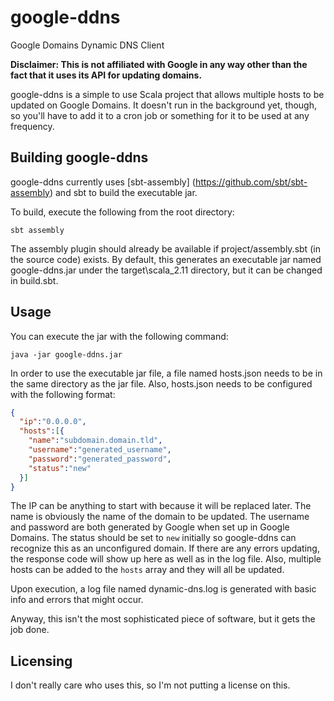 # google-ddns
Google Domains Dynamic DNS Client

**Disclaimer: This is not affiliated with Google in any way other than the fact that it uses its API for updating domains.**

google-ddns is a simple to use Scala project that allows multiple hosts to be updated on Google Domains. It doesn't run in the background yet, though, so you'll have to add it to a cron job or something for it to be used at any frequency.

Building google-ddns
--------------------

google-ddns currently uses [sbt-assembly] (https://github.com/sbt/sbt-assembly) and sbt to build the executable jar.

To build, execute the following from the root directory:

```
sbt assembly
```

The assembly plugin should already be available if project/assembly.sbt (in the source code) exists. By default, this generates an executable jar named google-ddns.jar under the target\scala_2.11 directory, but it can be changed in build.sbt.

Usage
-----

You can execute the jar with the following command:

```
java -jar google-ddns.jar
```

In order to use the executable jar file, a file named hosts.json needs to be in the same directory as the jar file. Also, hosts.json needs to be configured with the following format:

```json
{
  "ip":"0.0.0.0",
  "hosts":[{
    "name":"subdomain.domain.tld",
    "username":"generated_username",
    "password":"generated_password",
    "status":"new"
  }]
}
```

The IP can be anything to start with because it will be replaced later.
The name is obviously the name of the domain to be updated.
The username and password are both generated by Google when set up in Google Domains.
The status should be set to `new` initially so google-ddns can recognize this as an unconfigured domain. If there are any errors updating, the response code will show up here as well as in the log file.
Also, multiple hosts can be added to the `hosts` array and they will all be updated.

Upon execution, a log file named dynamic-dns.log is generated with basic info and errors that might occur.

Anyway, this isn't the most sophisticated piece of software, but it gets the job done.

Licensing
---------

I don't really care who uses this, so I'm not putting a license on this.
